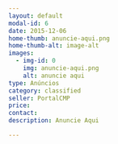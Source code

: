 ```yaml
---
layout: default
modal-id: 6
date: 2015-12-06
home-thumb: anuncie-aqui.png
home-thumb-alt: image-alt
images:
  - img-id: 0
    img: anuncie-aqui.png
    alt: anuncie aqui
type: Anúncios
category: classified
seller: PortalCMP
price:
contact:
description: Anuncie Aqui

---
```

